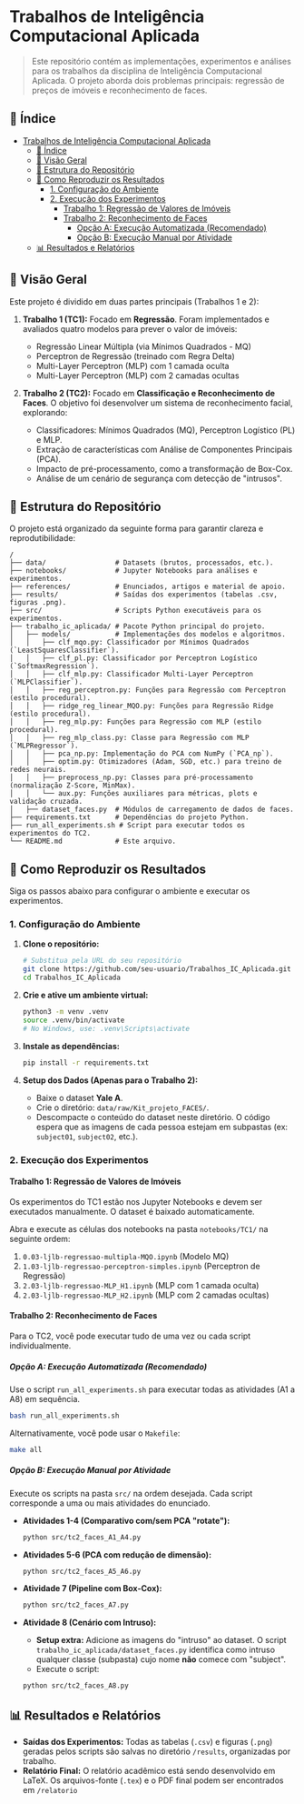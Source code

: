 # Trabalhos de Inteligência Computacional Aplicada

> Este repositório contém as implementações, experimentos e análises para os trabalhos da disciplina de Inteligência Computacional Aplicada. O projeto aborda dois problemas principais: regressão de preços de imóveis e reconhecimento de faces.

## 📖 Índice

- [Trabalhos de Inteligência Computacional Aplicada](#trabalhos-de-inteligencia-computacional-aplicada)
  - [📖 Índice](#-índice)
  - [🎯 Visão Geral](#-visão-geral)
  - [📂 Estrutura do Repositório](#-estrutura-do-repositório)
  - [🚀 Como Reproduzir os Resultados](#-como-reproduzir-os-resultados)
    - [1. Configuração do Ambiente](#1-configuração-do-ambiente)
    - [2. Execução dos Experimentos](#2-execução-dos-experimentos)
      - [Trabalho 1: Regressão de Valores de Imóveis](#trabalho-1-regressão-de-valores-de-imóveis)
      - [Trabalho 2: Reconhecimento de Faces](#trabalho-2-reconhecimento-de-faces)
        - [Opção A: Execução Automatizada (Recomendado)](#opção-a-execução-automatizada-recomendado)
        - [Opção B: Execução Manual por Atividade](#opção-b-execução-manual-por-atividade)
  - [📊 Resultados e Relatórios](#-resultados-e-relatórios)

## 🎯 Visão Geral

Este projeto é dividido em duas partes principais (Trabalhos 1 e 2):

1.  **Trabalho 1 (TC1):** Focado em **Regressão**. Foram implementados e avaliados quatro modelos para prever o valor de imóveis:
    *   Regressão Linear Múltipla (via Mínimos Quadrados - MQ)
    *   Perceptron de Regressão (treinado com Regra Delta)
    *   Multi-Layer Perceptron (MLP) com 1 camada oculta
    *   Multi-Layer Perceptron (MLP) com 2 camadas ocultas

2.  **Trabalho 2 (TC2):** Focado em **Classificação e Reconhecimento de Faces**. O objetivo foi desenvolver um sistema de reconhecimento facial, explorando:
    *   Classificadores: Mínimos Quadrados (MQ), Perceptron Logístico (PL) e MLP.
    *   Extração de características com Análise de Componentes Principais (PCA).
    *   Impacto de pré-processamento, como a transformação de Box-Cox.
    *   Análise de um cenário de segurança com detecção de "intrusos".

## 📂 Estrutura do Repositório

O projeto está organizado da seguinte forma para garantir clareza e reprodutibilidade:

```
/
├── data/                 # Datasets (brutos, processados, etc.).
├── notebooks/            # Jupyter Notebooks para análises e experimentos.
├── references/           # Enunciados, artigos e material de apoio.
├── results/              # Saídas dos experimentos (tabelas .csv, figuras .png).
├── src/                  # Scripts Python executáveis para os experimentos.
├── trabalho_ic_aplicada/ # Pacote Python principal do projeto.
│   ├── models/           # Implementações dos modelos e algoritmos.
│   │   ├── clf_mqo.py: Classificador por Mínimos Quadrados (`LeastSquaresClassifier`).
│   │   ├── clf_pl.py: Classificador por Perceptron Logístico (`SoftmaxRegression`).
│   │   ├── clf_mlp.py: Classificador Multi-Layer Perceptron (`MLPClassifier`).
│   │   ├── reg_perceptron.py: Funções para Regressão com Perceptron (estilo procedural).
│   │   ├── ridge_reg_linear_MQO.py: Funções para Regressão Ridge (estilo procedural).
│   │   ├── reg_mlp.py: Funções para Regressão com MLP (estilo procedural).
│   │   ├── reg_mlp_class.py: Classe para Regressão com MLP (`MLPRegressor`).
│   │   ├── pca_np.py: Implementação do PCA com NumPy (`PCA_np`).
│   │   ├── optim.py: Otimizadores (Adam, SGD, etc.) para treino de redes neurais.
│   │   ├── preprocess_np.py: Classes para pré-processamento (normalização Z-Score, MinMax).
│   │   └── aux.py: Funções auxiliares para métricas, plots e validação cruzada.
│   ├── dataset_faces.py  # Módulos de carregamento de dados de faces.
├── requirements.txt      # Dependências do projeto Python.
├── run_all_experiments.sh # Script para executar todos os experimentos do TC2.
└── README.md             # Este arquivo.
```

## 🚀 Como Reproduzir os Resultados

Siga os passos abaixo para configurar o ambiente e executar os experimentos.

### 1. Configuração do Ambiente

1.  **Clone o repositório:**
    ```bash
    # Substitua pela URL do seu repositório
    git clone https://github.com/seu-usuario/Trabalhos_IC_Aplicada.git
    cd Trabalhos_IC_Aplicada
    ```

2.  **Crie e ative um ambiente virtual:**
    ```bash
    python3 -m venv .venv
    source .venv/bin/activate
    # No Windows, use: .venv\Scripts\activate
    ```

3.  **Instale as dependências:**
    ```bash
    pip install -r requirements.txt
    ```

4.  **Setup dos Dados (Apenas para o Trabalho 2):**
    *   Baixe o dataset **Yale A**.
    *   Crie o diretório: `data/raw/Kit_projeto_FACES/`.
    *   Descompacte o conteúdo do dataset neste diretório. O código espera que as imagens de cada pessoa estejam em subpastas (ex: `subject01`, `subject02`, etc.).

### 2. Execução dos Experimentos

#### Trabalho 1: Regressão de Valores de Imóveis

Os experimentos do TC1 estão nos Jupyter Notebooks e devem ser executados manualmente. O dataset é baixado automaticamente.

Abra e execute as células dos notebooks na pasta `notebooks/TC1/` na seguinte ordem:

1.  `0.03-ljlb-regressao-multipla-MQO.ipynb` (Modelo MQ)
2.  `1.03-ljlb-regressao-perceptron-simples.ipynb` (Perceptron de Regressão)
3.  `2.03-ljlb-regressao-MLP_H1.ipynb` (MLP com 1 camada oculta)
4.  `2.03-ljlb-regressao-MLP_H2.ipynb` (MLP com 2 camadas ocultas)

#### Trabalho 2: Reconhecimento de Faces

Para o TC2, você pode executar tudo de uma vez ou cada script individualmente.

##### Opção A: Execução Automatizada (Recomendado)

Use o script `run_all_experiments.sh` para executar todas as atividades (A1 a A8) em sequência.

```bash
bash run_all_experiments.sh
```

Alternativamente, você pode usar o `Makefile`:

```bash
make all
```

##### Opção B: Execução Manual por Atividade

Execute os scripts na pasta `src/` na ordem desejada. Cada script corresponde a uma ou mais atividades do enunciado.

-   **Atividades 1-4 (Comparativo com/sem PCA "rotate"):**
    ```bash
    python src/tc2_faces_A1_A4.py
    ```

-   **Atividades 5-6 (PCA com redução de dimensão):**
    ```bash
    python src/tc2_faces_A5_A6.py
    ```

-   **Atividade 7 (Pipeline com Box-Cox):**
    ```bash
    python src/tc2_faces_A7.py
    ```

-   **Atividade 8 (Cenário com Intruso):**
    *   **Setup extra:** Adicione as imagens do "intruso" ao dataset. O script `trabalho_ic_aplicada/dataset_faces.py` identifica como intruso qualquer classe (subpasta) cujo nome **não** comece com "subject".
    *   Execute o script:
    ```bash
    python src/tc2_faces_A8.py
    ```

## 📊 Resultados e Relatórios

-   **Saídas dos Experimentos:** Todas as tabelas (`.csv`) e figuras (`.png`) geradas pelos scripts são salvas no diretório `/results`, organizadas por trabalho.
-   **Relatório Final:** O relatório acadêmico está sendo desenvolvido em LaTeX. Os arquivos-fonte (`.tex`) e o PDF final podem ser encontrados em `/relatorio`
